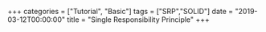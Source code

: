 +++
categories = ["Tutorial", "Basic"]
tags = ["SRP","SOLID"]
date = "2019-03-12T00:00:00"
title = "Single Responsibility Principle"
+++